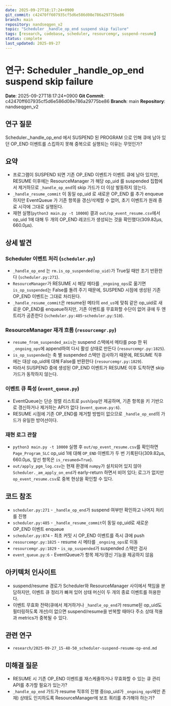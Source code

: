 ```yaml
---
date: 2025-09-27T18:17:24+0900
git_commit: c42470ff607935cf5d6e586d08e786a29775be86
branch: main
repository: nandseqgen_v2
topic: "Scheduler _handle_op_end suspend skip failure"
tags: [research, codebase, scheduler, resourcemgr, suspend-resume]
status: complete
last_updated: 2025-09-27
---
```


# 연구: Scheduler _handle_op_end suspend skip failure

**Date**: 2025-09-27T18:17:24+0900
**Git Commit**: c42470ff607935cf5d6e586d08e786a29775be86
**Branch**: main
**Repository**: nandseqgen_v2

## 연구 질문
Scheduler._handle_op_end 에서 SUSPEND 된 PROGRAM 으로 인해 큐에 남아 있던 OP_END 이벤트를 스킵하지 못해 중복으로 실행되는 이유는 무엇인가?

## 요약
- 프로그램이 SUSPEND 되면 기존 OP_END 이벤트가 이벤트 큐에 남아 있지만, RESUME 이후에는 ResourceManager 가 해당 op_uid 를 suspended 집합에서 제거하므로 `_handle_op_end`의 skip 가드가 더 이상 발동하지 않는다.
- `_handle_resume_commit` 이 동일 op_uid 로 새로운 OP_END 를 추가 enqueue 하지만 EventQueue 가 기존 항목을 갱신/삭제할 수 없어, 초기 이벤트가 원래 종료 시각에 그대로 실행된다.
- 재현 실행(`python3 main.py -t 10000`) 결과 `out/op_event_resume.csv`에서 op_uid 1에 대해 두 개의 OP_END 레코드가 생성되는 것을 확인했다(309.82µs, 660.0µs).

## 상세 발견

### Scheduler 이벤트 처리 (`scheduler.py`)
- `_handle_op_end` 는 `rm.is_op_suspended(op_uid)`가 True일 때만 조기 반환한다 (`scheduler.py:271`).
- `ResourceManager`가 RESUME 시 해당 메타를 `_ongoing_ops`로 옮기면 `is_op_suspended`는 False를 돌려 주기 때문에, SUSPEND 시점에 생성된 기존 OP_END 이벤트는 그대로 처리된다.
- `_handle_resume_commit`은 resume된 메타의 `end_us`에 맞춰 같은 op_uid로 새로운 OP_END를 enqueue하지만, 기존 이벤트를 무효화할 수단이 없어 큐에 두 엔트리가 공존한다 (`scheduler.py:485`-`scheduler.py:510`).

### ResourceManager 재개 흐름 (`resourcemgr.py`)
- `resume_from_suspended_axis`는 suspend 스택에서 메타를 pop 한 뒤 `_ongoing_ops`에 append하여 다시 활성 상태로 만든다 (`resourcemgr.py:1825`).
- `is_op_suspended`는 축 별 suspended 스택만 검사하기 때문에, RESUME 직후에는 대상 op_uid에 대해 False를 반환한다 (`resourcemgr.py:1829`).
- 따라서 SUSPEND 중에 생성된 OP_END 이벤트가 RESUME 이후 도착하면 skip 가드가 동작하지 않는다.

### 이벤트 큐 특성 (`event_queue.py`)
- EventQueue는 단순 정렬 리스트로 `push`/`pop`만 제공하며, 기존 항목을 키 기반으로 갱신하거나 제거하는 API가 없다 (`event_queue.py:6`).
- RESUME 시점에 기존 OP_END를 제거할 방법이 없으므로 `_handle_op_end`의 가드가 유일한 방어선이다.

### 재현 로그 관찰
- `python3 main.py -t 10000` 실행 후 `out/op_event_resume.csv`를 확인하면 `Page_Program_SLC` op_uid 1에 대해 `OP_END` 이벤트가 두 번 기록된다(309.82µs, 660.0µs, 앞선 항목은 `is_resumed=True`).
- `out/apply_pgm_log.csv`는 현재 환경에 `numpy`가 설치되어 있지 않아 `Scheduler._am_apply_on_end`가 early-return 하면서 비어 있다; 로그가 없지만 `op_event_resume.csv`로 중복 현상을 확인할 수 있다.

## 코드 참조
- `scheduler.py:271` - `_handle_op_end`가 suspend 여부만 확인하고 나머지 처리를 진행
- `scheduler.py:485` - `_handle_resume_commit`이 동일 op_uid로 새로운 OP_END 이벤트 enqueue
- `scheduler.py:874` - 최초 커밋 시 OP_END 이벤트를 즉시 큐에 push
- `resourcemgr.py:1825` - resume 시 메타를 `_ongoing_ops`로 이동
- `resourcemgr.py:1829` - `is_op_suspended`가 suspended 스택만 검사
- `event_queue.py:6` - EventQueue가 항목 제거/갱신 기능을 제공하지 않음

## 아키텍처 인사이트
- suspend/resume 경로가 Scheduler와 ResourceManager 사이에서 책임을 분담하지만, 이벤트 큐 정리가 빠져 있어 상태 머신이 두 개의 종료 이벤트를 허용한다.
- 이벤트 무효화 전략(큐에서 제거하거나 `_handle_op_end`가 resume된 op_uid도 필터링하도록 개선)이 없으면 suspend/resume을 반복할 때마다 주소 상태 적용과 metrics가 중복될 수 있다.

## 관련 연구
- `research/2025-09-27_15-48-50_scheduler-suspend-resume-op-end.md`

## 미해결 질문
- RESUME 시 기존 OP_END 이벤트를 재스케줄하거나 무효화할 수 있는 큐 관리 API를 추가할 필요가 있는가?
- `_handle_op_end` 가드가 resume 직후의 진행 중(op_uid가 `_ongoing_ops`에만 존재) 상태도 인지하도록 ResourceManager에 보조 쿼리를 추가해야 하는가?
